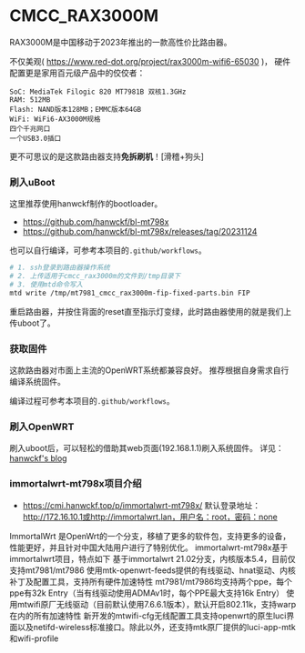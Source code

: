 # CMCC_RAX3000M
RAX3000M是中国移动于2023年推出的一款高性价比路由器。

不仅美观( https://www.red-dot.org/project/rax3000m-wifi6-65030 )，
硬件配置更是家用百元级产品中的佼佼者：
```text
SoC: MediaTek Filogic 820 MT7981B 双核1.3GHz
RAM: 512MB
Flash: NAND版本128MB；EMMC版本64GB
WiFi: WiFi6-AX3000M规格
四个千兆网口
一个USB3.0插口
```

更不可思议的是这款路由器支持**免拆刷机**！[滑稽+狗头]

### 刷入uBoot
这里推荐使用hanwckf制作的bootloader。
- https://github.com/hanwckf/bl-mt798x
- https://github.com/hanwckf/bl-mt798x/releases/tag/20231124

也可以自行编译，可参考本项目的`.github/workflows`。

```bash
# 1. ssh登录到路由器操作系统
# 2. 上传适用于cmcc_rax3000m的文件到/tmp目录下
# 3. 使用mtd命令写入
mtd write /tmp/mt7981_cmcc_rax3000m-fip-fixed-parts.bin FIP
```
重启路由器，并按住背面的reset直至指示灯变绿，此时路由器使用的就是我们上传uboot了。

### 获取固件
这款路由器对市面上主流的OpenWRT系统都兼容良好。
推荐根据自身需求自行编译系统固件。

编译过程可参考本项目的`.github/workflows`。

### 刷入OpenWRT
刷入uboot后，可以轻松的借助其web页面(192.168.1.1)刷入系统固件。
详见：
[hanwckf's blog](https://cmi.hanwckf.top/p/mt798x-uboot-usage/#failsafe-webui%E4%BD%BF%E7%94%A8%E8%AF%B4%E6%98%8E)


### immortalwrt-mt798x项目介绍
- https://cmi.hanwckf.top/p/immortalwrt-mt798x/
默认登录地址：http://172.16.10.1或http://immortalwrt.lan，用户名：root，密码：none

ImmortalWrt 是OpenWrt的一个分支，移植了更多的软件包，支持更多的设备，性能更好，并且针对中国大陆用户进行了特别优化。
immortalwrt-mt798x基于immortalwrt项目，特点如下
基于immortalwrt 21.02分支，内核版本5.4，目前仅支持mt7981/mt7986
使用mtk-openwrt-feeds提供的有线驱动、hnat驱动、内核补丁及配置工具，支持所有硬件加速特性
mt7981/mt7986均支持两个ppe，每个ppe有32k Entry（当有线驱动使用ADMAv1时，每个PPE最大支持16k Entry）
使用mtwifi原厂无线驱动（目前默认使用7.6.6.1版本），默认开启802.11k，支持warp在内的所有加速特性
新开发的mtwifi-cfg无线配置工具支持openwrt的原生luci界面以及netifd-wireless标准接口。除此以外，还支持mtk原厂提供的luci-app-mtk和wifi-profile
